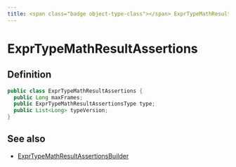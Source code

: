 ```yaml
---
title: <span class="badge object-type-class"></span> ExprTypeMathResultAssertions
---
```

# <span class="badge object-type-class"></span> ExprTypeMathResultAssertions

## Definition

```java
public class ExprTypeMathResultAssertions {
  public Long maxFrames;
  public ExprTypeMathResultAssertionsType type;
  public List<Long> typeVersion;
}
```
## See also

 * <span class="badge builder"></span> [ExprTypeMathResultAssertionsBuilder](./builder-ExprTypeMathResultAssertionsBuilder.md)
